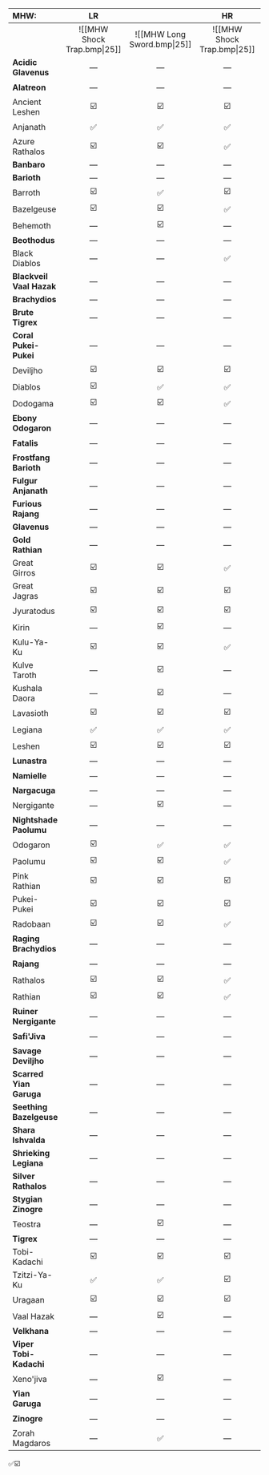 
| MHW: | LR |  | HR |  | MR |  |
| :--- | :--: | :--: | :--: | :--: | :--: | :--: |
|  | ![[MHW Shock Trap.bmp\|25]] | ![[MHW Long Sword.bmp\|25]] | ![[MHW Shock Trap.bmp\|25]] | ![[MHW Long Sword.bmp\|25]] | ![[MHW Shock Trap.bmp\|25]] | ![[MHW Long Sword.bmp\|25]] |
| **Acidic Glavenus** | — | — | — | — | ✅ | ✅ |
| **Alatreon** | — | — | — | — | — | ☑️ |
| Ancient Leshen | ☑️ | ☑️ | ☑️ | ☑️ | ☑️ | ☑️ |
| Anjanath | ✅ | ✅ | ✅ | ✅ | ☑️ | ☑️ |
| Azure Rathalos | ☑️ | ☑️ | ✅ | ✅ | ☑️ | ☑️ |
| **Banbaro** | — | — | — | — | ✅ | ✅ |
| **Barioth** | — | — | — | — | ✅ | ✅ |
| Barroth | ☑️ | ✅ | ☑️ | ✅ | ☑️ | ☑️ |
| Bazelgeuse | ☑️ | ☑️ | ✅ | ✅ | ☑️ | ☑️ |
| Behemoth | — | ☑️ | — | ☑️ | — | ☑️ |
| **Beothodus** | — | — | — | — | ✅ | ✅ |
| Black Diablos | — | — | ✅ | ✅ | ☑️ | ☑️ |
| **Blackveil Vaal Hazak** | — | — | — | — | — | ☑️ |
| **Brachydios** | — | — | — | — | ✅ | ✅ |
| **Brute Tigrex** | — | — | — | — | ☑️ | ☑️ |
| **Coral Pukei-Pukei** | — | — | — | — | ✅ | ✅ |
| Deviljho | ☑️ | ☑️ | ☑️ | ☑️ | ☑️ | ☑️ |
| Diablos | ☑️ | ✅ | ✅ | ✅ | ☑️ | ☑️ |
| Dodogama | ☑️ | ☑️ | ✅ | ✅ | ☑️ | ☑️ |
| **Ebony Odogaron** | — | — | — | — | ✅ | ✅ |
| **Fatalis**<br> | — | — | — | — | — | ☑️ |
| **Frostfang Barioth** | — | — | — | — | ☑️ | ☑️ |
| **Fulgur Anjanath** | — | — | — | — | ✅ | ✅ |
| **Furious Rajang** | — | — | — | — | ☑️ | ☑️ |
| **Glavenus** | — | — | — | — | ✅ | ✅ |
| **Gold Rathian** | — | — | — | — | ☑️ | ☑️ |
| Great Girros | ☑️ | ☑️ | ✅ | ✅ | ☑️ | ☑️ |
| Great Jagras | ☑️ | ☑️ | ☑️ | ✅ | ☑️ | ☑️ |
| Jyuratodus | ☑️ | ☑️ | ☑️ | ☑️ | ☑️ | ☑️ |
| Kirin | — | ☑️ | — | ☑️ | — | ☑️ |
| Kulu-Ya-Ku | ☑️ | ☑️ | ✅ | ✅ | ☑️ | ☑️ |
| Kulve Taroth | — | ☑️ | — | ☑️ | — | ☑️ |
| Kushala Daora | — | ☑️ | — | ✅ | — | ☑️ |
| Lavasioth | ☑️ | ☑️ | ☑️ | ✅ | ☑️ | ☑️ |
| Legiana | ✅ | ✅ | ✅ | ✅ | ☑️ | ☑️ |
| Leshen | ☑️ | ☑️ | ☑️ | ☑️ | ☑️ | ☑️ |
| **Lunastra** | — | — | — | — | — | ✅ |
| **Namielle** | — | — | — | — | — | ☑️ |
| **Nargacuga** | — | — | — | — | ✅ | ✅ |
| Nergigante | — | ☑️ | — | ✅ | — | ☑️ |
| **Nightshade Paolumu** | — | — | — | — | ✅ | ✅ |
| Odogaron | ☑️ | ✅ | ✅ | ✅ | ☑️ | ☑️ |
| Paolumu | ☑️ | ☑️ | ✅ | ✅ | ☑️ | ☑️ |
| Pink Rathian | ☑️ | ☑️ | ☑️ | ✅ | ☑️ | ☑️ |
| Pukei-Pukei | ☑️ | ☑️ | ☑️ | ☑️ | ☑️ | ☑️ |
| Radobaan | ☑️ | ☑️ | ✅ | ✅ | ☑️ | ☑️ |
| **Raging Brachydios** | — | — | — | — | ☑️ | ☑️ |
| **Rajang** | — | — | — | — | ☑️ | ☑️ |
| Rathalos | ☑️ | ☑️ | ✅ | ✅ | ☑️ | ☑️ |
| Rathian | ☑️ | ☑️ | ✅ | ✅ | ☑️ | ☑️ |
| **Ruiner Nergigante** | — | — | — | — | — | ☑️ |
| **Safi'Jiva** | — | — | — | — | — | ☑️ |
| **Savage Deviljho** | — | — | — | — | ☑️ | ☑️ |
| **Scarred Yian Garuga** | — | — | — | — | ☑️ | ☑️ |
| **Seething Bazelgeuse** | — | — | — | — | ☑️ | ☑️ |
| **Shara Ishvalda** | — | — | — | — | — | ☑️ |
| **Shrieking Legiana** | — | — | — | — | ✅ | ✅ |
| **Silver Rathalos** | — | — | — | — | ☑️ | ☑️ |
| **Stygian Zinogre** | — | — | — | — | ☑️ | ☑️ |
| Teostra | — | ☑️ | — | ✅ | — | ☑️ |
| **Tigrex** | — | — | — | — | ✅ | ✅ |
| Tobi-Kadachi | ☑️ | ☑️ | ☑️ | ✅ | ☑️ | ☑️ |
| Tzitzi-Ya-Ku | ✅ | ✅ | ☑️ | ✅ | ☑️ | ☑️ |
| Uragaan | ☑️ | ☑️ | ☑️ | ✅ | ☑️ | ☑️ |
| Vaal Hazak | — | ☑️ | — | ✅ | — | ☑️ |
| **Velkhana** | — | — | — | — | — | ✅ |
| **Viper Tobi-Kadachi** | — | — | — | — | ✅ | ✅ |
| Xeno'jiva | — | ☑️ | — | ✅ | — | ☑️ |
| **Yian Garuga** | — | — | — | — | ☑️ | ☑️ |
| **Zinogre** | — | — | — | — | ☑️ | ☑️ |
| Zorah Magdaros | — | ✅ | — | ✅ | — | ☑️ |
✅☑️
